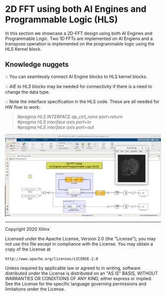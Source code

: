 # 2D FFT using both AI Engines and Programmable Logic (HLS)
In this section we showcase a 2D-FFT design using both AI Engines and Programmable Logic.
Two 1D FFTs are implemented on AI Engiens and a transpose operation is implemented on the programmable logic using the HLS Kernel block.

## Knowledge nuggets
:bulb: You can seamlessly connect AI Engine blocks to HLS kernel blocks.

:bulb: _AIE to HLS_ blocks may be needed for connectivity if there is a need to change the data type.

:bulb: Note the interface specificaiton in the HLS code. These are all needed for HW flow to work:
  
>*#pragma HLS INTERFACE ap_ctrl_none port=return*  
>*#pragma HLS interface axis port=in*  
>*#pragma HLS interface axis port=out*


<p align="center">
<img src="images/fft_2d_AIE_HLS_screen_shot.png">
</p>

------------
Copyright 2020 Xilinx

Licensed under the Apache License, Version 2.0 (the "License");
you may not use this file except in compliance with the License.
You may obtain a copy of the License at

    http://www.apache.org/licenses/LICENSE-2.0

Unless required by applicable law or agreed to in writing, software
distributed under the License is distributed on an "AS IS" BASIS,
WITHOUT WARRANTIES OR CONDITIONS OF ANY KIND, either express or implied.
See the License for the specific language governing permissions and
limitations under the License.
